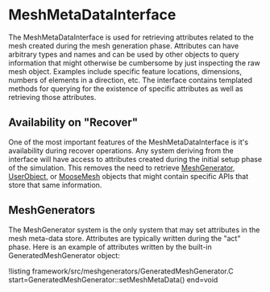 # MeshMetaDataInterface

The MeshMetaDataInterface is used for retrieving attributes related to the mesh created during the mesh generation phase.
Attributes can have arbitrary types and names and can be used by other objects to query information that might otherwise
be cumbersome by just inspecting the raw mesh object. Examples include specific feature locations, dimensions, numbers
of elements in a direction, etc. The interface contains templated methods for querying for the existence of specific
attributes as well as retrieving those attributes.

## Availability on "Recover"

One of the most important features of the MeshMetaDataInterface is it's availability during recover
operations. Any system deriving from the interface will have access to attributes created during the initial setup
phase of the simulation. This removes the need to retrieve [MeshGenerator](meshgenerators/MeshGenerator.md),
[UserObject](syntax/UserObjects/index.md), or [MooseMesh](syntax/Mesh/index.md) objects that might contain specific
APIs that store that same information.

## MeshGenerators

The MeshGenerator system is the only system that may set attributes in the mesh meta-data store. Attributes are typically
written during the "act" phase. Here is an example of attributes written by the built-in GeneratedMeshGenerator object:

!listing framework/src/meshgenerators/GeneratedMeshGenerator.C start=GeneratedMeshGenerator::setMeshMetaData() end=void
